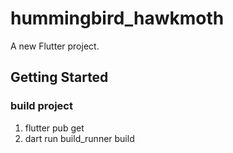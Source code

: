 # hummingbird_hawkmoth

A new Flutter project.

## Getting Started

###  build project
1. flutter pub get
2. dart run build_runner build 